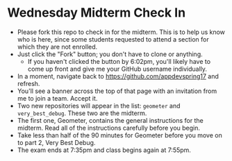 # Wednesday Midterm Check In

 - Please fork this repo to check in for the midterm. This is to help us know who is here, since some students requested to attend a section for which they are not enrolled.
 - Just click the "Fork" button; you don't have to clone or anything.
    - If you haven't clicked the button by 6:02pm, you'll likely have to come up front and give me your GitHub username individually.
 - In a moment, navigate back to https://github.com/appdevspring17 and refresh.
 - You'll see a banner across the top of that page with an invitation from me to join a team. Accept it.
 - Two new repositories will appear in the list: `geometer` and `very_best_debug`. These two are the midterm.
 - The first one, Geometer, contains the general instructions for the midterm. Read all of the instructions carefully before you begin.
 - Take less than half of the 90 minutes for Geometer before you move on to part 2, Very Best Debug.
 - The exam ends at 7:35pm and class begins again at 7:55pm.
